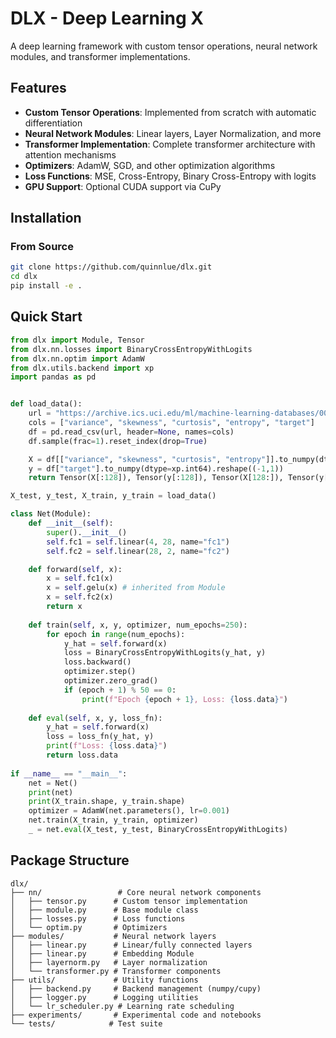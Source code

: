 # DLX - Deep Learning X

A deep learning framework with custom tensor operations, neural network modules, and transformer implementations.

## Features

- **Custom Tensor Operations**: Implemented from scratch with automatic differentiation
- **Neural Network Modules**: Linear layers, Layer Normalization, and more
- **Transformer Implementation**: Complete transformer architecture with attention mechanisms
- **Optimizers**: AdamW, SGD, and other optimization algorithms
- **Loss Functions**: MSE, Cross-Entropy, Binary Cross-Entropy with logits
- **GPU Support**: Optional CUDA support via CuPy

## Installation

### From Source

```bash
git clone https://github.com/quinnlue/dlx.git
cd dlx
pip install -e .
```

## Quick Start

```python
from dlx import Module, Tensor
from dlx.nn.losses import BinaryCrossEntropyWithLogits
from dlx.nn.optim import AdamW
from dlx.utils.backend import xp
import pandas as pd


def load_data():
    url = "https://archive.ics.uci.edu/ml/machine-learning-databases/00267/data_banknote_authentication.txt"
    cols = ["variance", "skewness", "curtosis", "entropy", "target"]
    df = pd.read_csv(url, header=None, names=cols)
    df.sample(frac=1).reset_index(drop=True)

    X = df[["variance", "skewness", "curtosis", "entropy"]].to_numpy(dtype=xp.float32)
    y = df["target"].to_numpy(dtype=xp.int64).reshape((-1,1))
    return Tensor(X[:128]), Tensor(y[:128]), Tensor(X[128:]), Tensor(y[128:])

X_test, y_test, X_train, y_train = load_data()

class Net(Module):
    def __init__(self):
        super().__init__()
        self.fc1 = self.linear(4, 28, name="fc1")
        self.fc2 = self.linear(28, 2, name="fc2")

    def forward(self, x):
        x = self.fc1(x)
        x = self.gelu(x) # inherited from Module
        x = self.fc2(x)
        return x
    
    def train(self, x, y, optimizer, num_epochs=250):
        for epoch in range(num_epochs):
            y_hat = self.forward(x)
            loss = BinaryCrossEntropyWithLogits(y_hat, y)
            loss.backward()
            optimizer.step()
            optimizer.zero_grad()
            if (epoch + 1) % 50 == 0:
                print(f"Epoch {epoch + 1}, Loss: {loss.data}")
    
    def eval(self, x, y, loss_fn):
        y_hat = self.forward(x)
        loss = loss_fn(y_hat, y)
        print(f"Loss: {loss.data}")
        return loss.data
        
if __name__ == "__main__":
    net = Net()
    print(net)
    print(X_train.shape, y_train.shape)
    optimizer = AdamW(net.parameters(), lr=0.001)
    net.train(X_train, y_train, optimizer)
    _ = net.eval(X_test, y_test, BinaryCrossEntropyWithLogits)
```

## Package Structure

```
dlx/
├── nn/                 # Core neural network components
│   ├── tensor.py      # Custom tensor implementation
│   ├── module.py      # Base module class
│   ├── losses.py      # Loss functions
│   └── optim.py       # Optimizers
├── modules/           # Neural network layers
│   ├── linear.py      # Linear/fully connected layers
│   ├── linear.py      # Embedding Module
│   ├── layernorm.py   # Layer normalization
│   └── transformer.py # Transformer components
├── utils/             # Utility functions
│   ├── backend.py     # Backend management (numpy/cupy)
│   ├── logger.py      # Logging utilities
│   └── lr_scheduler.py # Learning rate scheduling
├── experiments/       # Experimental code and notebooks
└── tests/            # Test suite
```

